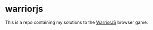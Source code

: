 # warriorjs
This is a repo containing my solutions to the [WarriorJS](https://warriorjs.com/) browser game.
